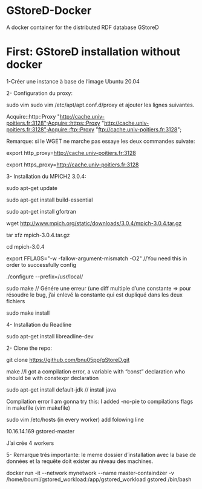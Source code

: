 # GStoreD-Docker
A docker container for the distributed RDF database GStoreD
# First: GStoreD installation without docker
1-Créer une instance à base de l’image Ubuntu 20.04

2- Configuration du proxy:

sudo vim sudo vim /etc/apt/apt.conf.d/proxy et ajouter les lignes suivantes.

Acquire::http::Proxy "http://cache.univ-poitiers.fr:3128";Acquire::https::Proxy "http://cache.univ-poitiers.fr:3128";Acquire::ftp::Proxy "ftp://cache.univ-poitiers.fr:3128";

Remarque: si le WGET ne marche pas essaye les deux commandes suivate:

export http_proxy=http://cache.univ-poitiers.fr:3128

export https_proxy=http://cache.univ-poitiers.fr:3128

3- Installation du MPICH2 3.0.4:

sudo apt-get update

sudo apt-get install build-essential

sudo apt-get install gfortran

wget http://www.mpich.org/static/downloads/3.0.4/mpich-3.0.4.tar.gz

tar xfz mpich-3.0.4.tar.gz

cd mpich-3.0.4

export FFLAGS="-w -fallow-argument-mismatch -O2" //You need this in order to successfully config

./configure --prefix=/usr/local/

sudo make // Génére une erreur (une diff multiple d’une constante => pour résoudre le bug, j’ai enlevé la constante qui est dupliqué dans les deux fichiers

sudo make install

4- Installation du Readline

sudo apt-get install libreadline-dev

2- Clone the repo:

git clone https://github.com/bnu05pp/gStoreD.git

make //I got a compilation error, a variable  with “const” declaration who should be with constexpr declaration

sudo apt-get install default-jdk // install java

Compilation error I am gonna try this: I added -no-pie to compilations flags in makefile (vim makefile)

sudo vim /etc/hosts (in every worker) add folowing line

10.16.14.169 gstored-master

J’ai crée 4 workers

5- Remarque trés importante: le meme dossier d’installation avec la base de données et la requête doit exister au niveau des machines.

docker run -it --network mynetwork --name master-containdzer -v /home/boumi/gstored_workload:/app/gstored_workload gstored /bin/bash
